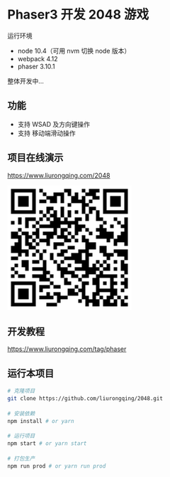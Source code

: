# Phaser3 开发 2048 游戏
运行环境 
- node 10.4（可用 nvm 切换 node 版本）
- webpack 4.12
- phaser 3.10.1

整体开发中...

## 功能
- 支持 WSAD 及方向键操作
- 支持 移动端滑动操作

## 项目在线演示
https://www.liurongqing.com/2048

![2048](./assets/images/2048.png)

## 开发教程
https://www.liurongqing.com/tag/phaser

## 运行本项目
```bash
# 克隆项目
git clone https://github.com/liurongqing/2048.git

# 安装依赖
npm install # or yarn 

# 运行项目
npm start # or yarn start

# 打包生产
npm run prod # or yarn run prod
```

